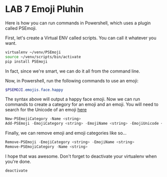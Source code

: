 # LAB 7 Emoji Pluhin
Here is how you can run commands in Powershell, which uses a plugin called PSEmoji. 

First, let's create a Virtual ENV called scripts. You can call it whatever you want.

```bash
virtualenv ~/venv/PSEmoji
source ~/venv/scripts/bin/activate
pip install PSEmoji
```
In fact, since we're smart, we can do it all from the command line. 

Now, in Powershell, run the following commands to use an emoji:

```powershell
$PSEMOJI.emojis.face.happy
```

The syntax above will output a happy face emoji. Now we can run commands to create a category for an emoji and an emoji. You will need to search for the Unicode of an emoji [here](unicode.org/emoji/charts/full-emoji-list.html) 

```powershell
New-PSEmojiCategory -Name <string>
Add-PSEmoji -EmojiCategory <string> -EmojiName <string> -EmojiUnicode <string>
```

Finally, we can remove emoji and emoji categories like so...

```powershell
Remove-PSEmoji -EmojiCategory <string> -EmojiName <string>
Remove-PSEmojiCategory -Name <string>
```

I hope that was awesome. Don't forget to deactivate your virtualenv when you're done.

```bash
deactivate
```
